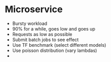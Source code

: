 #

# Microservice
- Bursty workload
- 90% for a while, goes low and goes up
- Requests as low as possible
- Submit batch jobs to see effect
- Use TF benchmark (select different models)
- Use poisson distribution (vary lambdas)
-
